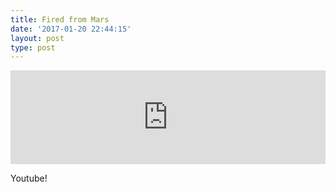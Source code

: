 ```yaml
---
title: Fired from Mars
date: '2017-01-20 22:44:15'
layout: post
type: post
---
```

<iframe width="100%" height="auto" src="https://www.youtube.com/embed/7y9CLWJvia8" frameborder="0" allowfullscreen="">&amp;lt;/div&amp;gt;</iframe>

Youtube!